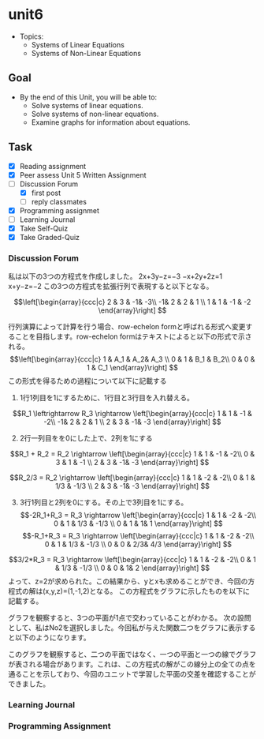 # unit6

- Topics:
  - Systems of Linear Equations
  - Systems of Non-Linear Equations

## Goal

- By the end of this Unit, you will be able to:
  - Solve systems of linear equations.
  - Solve systems of non-linear equations.
  - Examine graphs for information about equations.

## Task

- [x] Reading assignment
- [x] Peer assess Unit 5 Written Assignment
- [ ] Discussion Forum
  - [x] first post
  - [ ] reply classmates
- [x] Programming assignmet
- [ ] Learning Journal
- [x] Take Self-Quiz
- [x] Take Graded-Quiz

### Discussion Forum

私は以下の3つの方程式を作成しました。
2x+3y−z=−3
−x+2y+2z=1
x+y−z=−2
この3つの方程式を拡張行列で表現すると以下となる。

$$\left[\begin{array}{ccc|c}
2 & 3 & -1& -3\\
-1& 2 & 2 & 1 \\
1 & 1 & -1 & -2
\end{array}\right]
$$

行列演算によって計算を行う場合、row-echelon formと呼ばれる形式へ変更することを目指します。row-echelon formはテキストによると以下の形式で示される。
$$\left[\begin{array}{ccc|c}
1 & A_1 & A_2& A_3 \\
0 & 1 & B_1 & B_2\\
0 & 0 & 1 & C_1
\end{array}\right]
$$
この形式を得るための過程について以下に記載する

1. 1行1列目を1にするために、1行目と3行目を入れ替える。

$$R_1 \leftrightarrow R_3 \rightarrow
\left[\begin{array}{ccc|c}
1 & 1 & -1 & -2\\
-1& 2 & 2 & 1 \\
2 & 3 & -1& -3
\end{array}\right]
$$

2. 2行一列目をを0にした上で、2列を1にする

$$R_1 + R_2 = R_2 \rightarrow
\left[\begin{array}{ccc|c}
1 & 1 & -1 & -2\\
0 & 3 & 1 & -1 \\
2 & 3 & -1& -3
\end{array}\right]
$$

$$R_2/3 = R_2 \rightarrow
\left[\begin{array}{ccc|c}
1 & 1 & -2 & -2\\
0 & 1 & 1/3 & -1/3 \\
2 & 3 & -1& -3
\end{array}\right]
$$

3. 3行1列目と2列を0にする。その上で3列目を1にする。
$$-2R_1+R_3 = R_3 \rightarrow
\left[\begin{array}{ccc|c}
1 & 1 & -2 & -2\\
0 & 1 & 1/3 & -1/3 \\
0 & 1 & 1& 1
\end{array}\right]
$$
$$-R_1+R_3 = R_3 \rightarrow
\left[\begin{array}{ccc|c}
1 & 1 & -2 & -2\\
0 & 1 & 1/3 & -1/3 \\
0 & 0 & 2/3& 4/3
\end{array}\right]
$$

$$3/2*R_3 = R_3 \rightarrow
\left[\begin{array}{ccc|c}
1 & 1 & -2 & -2\\
0 & 1 & 1/3 & -1/3 \\
0 & 0 & 1& 2
\end{array}\right]
$$
よって、z=2が求められた。この結果から、yとxも求めることができ、今回の方程式の解は(x,y,z)=(1,-1,2)となる。
この方程式をグラフに示したものを以下に記載する。

グラフを観察すると、3つの平面が1点で交わっていることがわかる。
次の設問として、私はNo2を選択しました。今回私が与えた関数二つをグラフに表示すると以下のようになります。

このグラフを観察すると、二つの平面ではなく、一つの平面と一つの線でグラフが表される場合があります。これは、この方程式の解がこの線分上の全ての点を通ることを示しており、今回のユニットで学習した平面の交差を確認することができました。

### Learning Journal

### Programming Assignment
